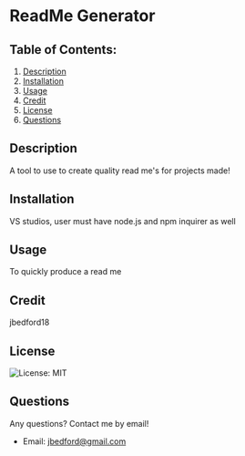 # ReadMe Generator
## Table of Contents:
1. [Description](#description)
2. [Installation](#install)
3. [Usage](#usage)
4. [Credit](#credit)
5. [License](#license)
6. [Questions](#questions)
## Description
A tool to use to create quality read me's for projects made!
## Installation
VS studios, user must have node.js and npm inquirer as well
## Usage
To quickly produce a read me 
## Credit
jbedford18
## License
![License: MIT](https://img.shields.io/badge/License-MIT-yellow.svg)
## Questions
Any questions? Contact me by email!
* Email: jbedford@gmail.com